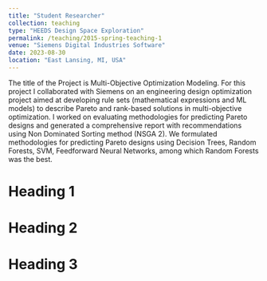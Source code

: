 ```yaml
---
title: "Student Researcher"
collection: teaching
type: "HEEDS Design Space Exploration"
permalink: /teaching/2015-spring-teaching-1
venue: "Siemens Digital Industries Software"
date: 2023-08-30
location: "East Lansing, MI, USA"
---
```


The title of the Project is Multi-Objective Optimization Modeling. For this project I collaborated with Siemens on an engineering design optimization project aimed at developing rule sets (mathematical expressions and ML models) to describe Pareto and rank-based solutions in multi-objective optimization. I worked on evaluating methodologies for predicting Pareto designs and generated a comprehensive report with recommendations using Non Dominated Sorting method (NSGA 2). We formulated methodologies for predicting Pareto designs using Decision Trees, Random Forests, SVM, Feedforward Neural Networks, among which Random Forests was the best.

Heading 1
======

Heading 2
======

Heading 3
======
